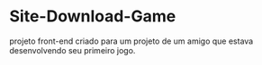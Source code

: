 # Site-Download-Game
projeto front-end criado para um projeto de um amigo que estava desenvolvendo seu primeiro jogo. 
